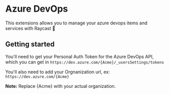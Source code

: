 # Azure DevOps

This extensions allows you to manage your azure devops items and services with Raycast 🐝

## Getting started

You'll need to get your Personal Auth Token for the Azure DevOps API, which you can get in `https://dev.azure.com/{Acme}/_usersSettings/tokens`

You'll also need to add your Orgnanization url, ex: `https://dev.azure.com/{Acme}`

**Note:** Replace {Acme} with your actual organization.
